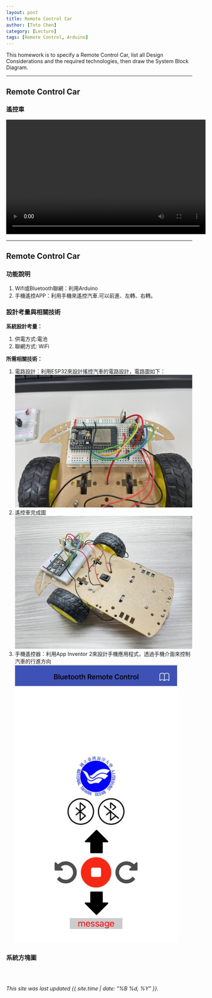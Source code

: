 ```yaml
---
layout: post
title: Remote Control Car
author: [Toto Chen]
category: [Lecture]
tags: [Remote Control, Arduino]
---
```


This homework is to specify a Remote Control Car, list all Design Considerations and the required technologies, then draw the System Block Diagram.

---
## Remote Control Car

### 遙控車

<video width="540" height="310" controls>
  <source src="https://github.com/totochen/MCU_2023/blob/master/images/Demo_Remote_Control_Car.mp4" type="video/mp4" preload autoplay >
</video>


---
## Remote Control Car
### 功能說明
1. Wifi或Bluetooth聯網：利用Arduino
2. 手機遙控APP：利用手機來遙控汽車.可以前進、左轉、右轉。


### 設計考量與相關技術
**系統設計考量：**<br>
1. 供電方式:電池
2. 聯網方式: WiFi

**所需相關技術：**
1. 電路設計：利用ESP32來設計搖控汽車的電路設計，電路圖如下：
![](https://github.com/totochen/MCU_2023/blob/master/images/circuit.jpg?raw=true)
2. 遙控車完成圖
![](https://github.com/totochen/MCU_2023/blob/master/images/remote_car.jpg?raw=true)
3. 手機遙控器：利用App Inventor 2來設計手機應用程式，透過手機介面來控制汽車的行進方向
![](https://github.com/totochen/MCU_2023/blob/master/images/APP_UI.jpg?raw=true)

### 系統方塊圖




<br>
<br>

*This site was last updated {{ site.time | date: "%B %d, %Y" }}.*

